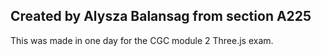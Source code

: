 ## Created by Alysza Balansag from section A225
This was made in one day for the CGC module 2 Three.js exam.
